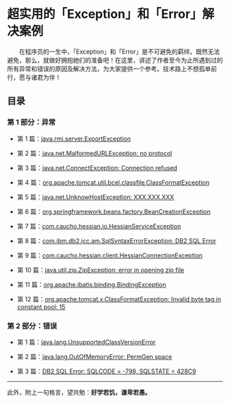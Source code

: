 # 超实用的「Exception」和「Error」解决案例

　　在程序员的一生中，「Exception」和「Error」是不可避免的羁绊。既然无法避免，那么，就做好拥抱她们的准备吧！在这里，讲述了作者至今为止所遇到过的所有异常和错误的原因及解决方法，为大家提供一个参考。技术路上不想孤单前行，愿与诸君为伴！
  

## 目录 

### 第 1 部分：异常



- 第 1 篇：[java.rmi.server.ExportException](https://github.com/guobinhit/cg-blog/blob/master/articles/solutioncase/cases/export-exception.md)

- 第 2 篇：[java.net.MalformedURLException: no protocol](https://github.com/guobinhit/cg-blog/blob/master/articles/solutioncase/cases/malformed-url-exception.md)

- 第 3 篇：[java.net.ConnectException: Connection refused](https://github.com/guobinhit/cg-blog/blob/master/articles/solutioncase/cases/connect-exception.md)

- 第 4 篇：[org.apache.tomcat.util.bcel.classfile.ClassFormatException](https://github.com/guobinhit/cg-blog/blob/master/articles/solutioncase/cases/class-format-exception.md)

- 第 5 篇：[java.net.UnknowHostException: XXX.XXX.XXX](https://github.com/guobinhit/cg-blog/blob/master/articles/solutioncase/cases/unknow-host-exception.md)

- 第 6 篇：[org.springframework.beans.factory.BeanCreationException](https://github.com/guobinhit/cg-blog/blob/master/articles/solutioncase/cases/bean-creation-exception.md)

- 第 7 篇：[com.caucho.hessian.io.HessianServiceException](https://github.com/guobinhit/cg-blog/blob/master/articles/solutioncase/cases/hessian-service-exception.md)

- 第 8 篇：[com.ibm.db2.jcc.am.SqlSyntaxErrorException: DB2 SQL Error](https://github.com/guobinhit/cg-blog/blob/master/articles/solutioncase/cases/sql-syntax-error-exception.md)

- 第 9 篇：[com.caucho.hessian.client.HessianConnectionException](https://github.com/guobinhit/cg-blog/blob/master/articles/solutioncase/cases/hessian-connection-exception.md)

- 第 10 篇：[java.util.zip.ZipException: error in opening zip file](https://github.com/guobinhit/cg-blog/blob/master/articles/solutioncase/cases/zip-exception.md)

- 第 11 篇：[org.apache.ibatis.binding.BindingException](https://github.com/guobinhit/cg-blog/blob/master/articles/solutioncase/cases/binding-exception.md)

- 第 12 篇：[org.apache.tomcat.x.ClassFormatException: Invalid byte tag in constant pool: 15](https://github.com/guobinhit/cg-blog/blob/master/articles/solutioncase/cases/class-format-exception2.md)


### 第 2 部分：错误

- 第 1 篇：[java.lang.UnsupportedClassVersionError](https://github.com/guobinhit/cg-blog/blob/master/articles/solutioncase/cases/class-version-error.md)

- 第 2 篇：[java.lang.OutOfMemoryError: PermGen space](https://github.com/guobinhit/cg-blog/blob/master/articles/solutioncase/cases/out-of-memory-error.md)

- 第 3 篇：[DB2 SQL Error: SQLCODE = -798, SQLSTATE = 428C9](https://github.com/guobinhit/cg-blog/blob/master/articles/solutioncase/cases/sqlcode-798.md)













----------

此外，附上一句格言，望共勉：**好学若饥，谦卑若愚。**






